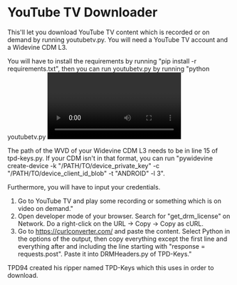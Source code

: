 # YouTube TV Downloader

This'll let you download YouTube TV content which is recorded or on demand by running youtubetv.py. You will need a YouTube TV account and a Widevine CDM L3.

You will have to install the requirements by running "pip install -r requirements.txt", then you can run youtubetv.py by running "python youtubetv.py <video ID>".

The path of the WVD of your Widevine CDM L3 needs to be in line 15 of tpd-keys.py. If your CDM isn't in that format, you can run "pywidevine create-device -k "/PATH/TO/device_private_key" -c "/PATH/TO/device_client_id_blob" -t "ANDROID" -l 3".

Furthermore, you will have to input your credentials.

1. Go to YouTube TV and play some recording or something which is on video on demand."
2. Open developer mode of your browser. Search for "get_drm_license" on Network. Do a right-click on the URL -> Copy -> Copy as cURL.
3. Go to https://curlconverter.com/ and paste the content. Select Python in the options of the output, then copy everything except the first line and everything after and including the line starting with "response = requests.post". Paste it into DRMHeaders.py of TPD-Keys."

TPD94 created his ripper named TPD-Keys which this uses in order to download.
